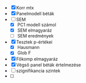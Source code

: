 - [x] Korr mtx
- [x] Panelmodell béták
- [ ] SEM
	- [x] PC1 modell számol
	- [x] SEM elmagyaráz
	- [ ] SEM eredmények
- [x] Tesztek p-értékei
	- [x] Hausmann
	- [x] Glob F
- [x] Főkomp elmagyaráz
- [x] Végső panel béták értelmezése
- [ ] szignifikancia szintek
- [ ] 
